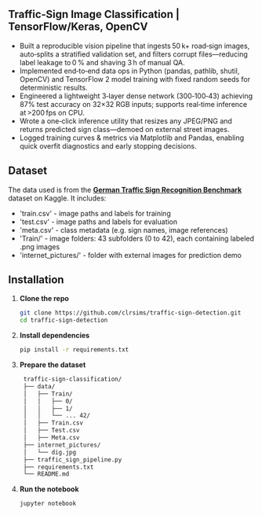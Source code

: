## Traffic‑Sign Image Classification | TensorFlow/Keras, OpenCV 

- Built a reproducible vision pipeline that ingests 50 k+ road‑sign images, auto‑splits a stratified validation set, and filters corrupt files—reducing label leakage to 0 % and shaving 3 h of manual QA.
- Implemented end‑to‑end data ops in Python (pandas, pathlib, shutil, OpenCV) and TensorFlow 2 model training with fixed random seeds for deterministic results.
- Engineered a lightweight 3‑layer dense network (300‑100‑43) achieving 87% test accuracy on 32×32 RGB inputs; supports real‑time inference at >200 fps on CPU.
- Wrote a one‑click inference utility that resizes any JPEG/PNG and returns predicted sign class—demoed on external street images.
- Logged training curves & metrics via Matplotlib and Pandas, enabling quick overfit diagnostics and early stopping decisions.

## Dataset

The data used is from the **[German Traffic Sign Recognition Benchmark](https://www.kaggle.com/datasets/meowmeowmeowmeowmeow/gtsrb-german-traffic-sign)** dataset on Kaggle. It includes:

- 'train.csv' - image paths and labels for training
- 'test.csv' - image paths and labels for evaluation
- 'meta.csv' - class metadata (e.g. sign names, image references)
- 'Train/' - image folders: 43 subfolders (0 to 42), each containing labeled .png images
- 'internet_pictures/' - folder with external images for prediction demo

## Installation

1. **Clone the repo**

     ```bash
     git clone https://github.com/clrsims/traffic-sign-detection.git
     cd traffic-sign-detection

2. **Install dependencies**

     ```bash
     pip install -r requirements.txt

3. **Prepare the dataset**

   ```bash
    traffic-sign-classification/
    ├── data/
    │   ├── Train/
    │   │   ├── 0/
    │   │   ├── 1/
    │   │   └── ... 42/
    │   ├── Train.csv
    │   ├── Test.csv
    │   ├── Meta.csv
    ├── internet_pictures/
    │   └── dig.jpg
    ├── traffic_sign_pipeline.py
    ├── requirements.txt
    └── README.md

4. **Run the notebook**

   ```bash
   jupyter notebook
